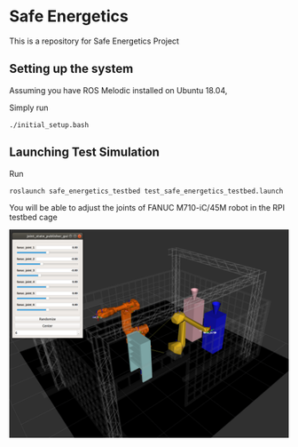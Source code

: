 # Safe Energetics
This is a repository for Safe Energetics Project


## Setting up the system

Assuming you have ROS Melodic installed on Ubuntu 18.04,

Simply run
```
./initial_setup.bash
```

## Launching Test Simulation

Run
```
roslaunch safe_energetics_testbed test_safe_energetics_testbed.launch
```

You will be able to adjust the joints of FANUC M710-iC/45M robot in the RPI testbed cage

![test_simulation](/.readme_include/test_simulation.png)